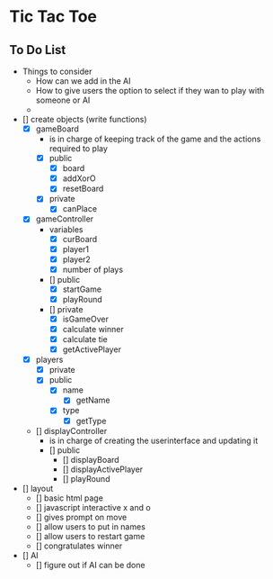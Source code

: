 # Tic Tac Toe


## To Do List

- Things to consider
    - How can we add in the AI
    - How to give users the option to select if they wan to play with someone or AI
    - 
- [] create objects (write functions)
    - [x] gameBoard
        - is in charge of keeping track of the game and the actions required to play
        - [x] public 
            - [x] board
            - [x] addXorO 
            - [x] resetBoard
        - [x] private
            - [x] canPlace
    - [x] gameController
        - variables
            - [x] curBoard
            - [x] player1
            - [x] player2
            - [x] number of plays
        - [] public
            - [x] startGame
            - [x] playRound
        - [] private
            - [x] isGameOver
            - [x] calculate winner
            - [x] calculate tie
            - [x] getActivePlayer
    - [x] players
        - [x] private
        - [x] public
            - [x] name
                - [x] getName
            - [x] type
                - [x] getType
    - [] displayController
        - is in charge of creating the userinterface and updating it
        - [] public
            - [] displayBoard
            - [] displayActivePlayer
            - [] playRound
- [] layout
    - [] basic html page 
    - [] javascript interactive x and o
    - [] gives prompt on move
    - [] allow users to put in names
    - [] allow users to restart game
    - [] congratulates winner
- [] AI
    - [] figure out if AI can be done

